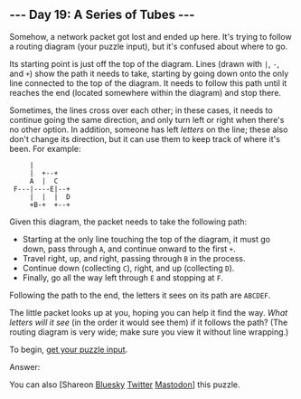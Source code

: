 \--- Day 19: A Series of Tubes ---
----------

Somehow, a network packet got lost and ended up here. It's trying to follow a routing diagram (your puzzle input), but it's confused about where to go.

Its starting point is just off the top of the diagram. Lines (drawn with `|`, `-`, and `+`) show the path it needs to take, starting by going down onto the only line connected to the top of the diagram. It needs to follow this path until it reaches the end (located somewhere within the diagram) and stop there.

Sometimes, the lines cross over each other; in these cases, it needs to continue going the same direction, and only turn left or right when there's no other option. In addition, someone has left *letters* on the line; these also don't change its direction, but it can use them to keep track of where it's been. For example:

```
     |          
     |  +--+    
     A  |  C    
 F---|----E|--+
     |  |  |  D
     +B-+  +--+

```

Given this diagram, the packet needs to take the following path:

* Starting at the only line touching the top of the diagram, it must go down, pass through `A`, and continue onward to the first `+`.
* Travel right, up, and right, passing through `B` in the process.
* Continue down (collecting `C`), right, and up (collecting `D`).
* Finally, go all the way left through `E` and stopping at `F`.

Following the path to the end, the letters it sees on its path are `ABCDEF`.

The little packet looks up at you, hoping you can help it find the way. *What letters will it see* (in the order it would see them) if it follows the path? (The routing diagram is very wide; make sure you view it without line wrapping.)

To begin, [get your puzzle input](19/input).

Answer:

You can also [Shareon [Bluesky](https://bsky.app/intent/compose?text=%22A+Series+of+Tubes%22+%2D+Day+19+%2D+Advent+of+Code+2017+%23AdventOfCode+https%3A%2F%2Fadventofcode%2Ecom%2F2017%2Fday%2F19) [Twitter](https://twitter.com/intent/tweet?text=%22A+Series+of+Tubes%22+%2D+Day+19+%2D+Advent+of+Code+2017&url=https%3A%2F%2Fadventofcode%2Ecom%2F2017%2Fday%2F19&related=ericwastl&hashtags=AdventOfCode) [Mastodon](javascript:void(0);)] this puzzle.